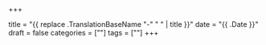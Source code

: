 +++

title = "{{ replace .TranslationBaseName "-" " " | title }}"
date = "{{ .Date }}"
draft = false
categories = [""]
tags = [""]
+++
